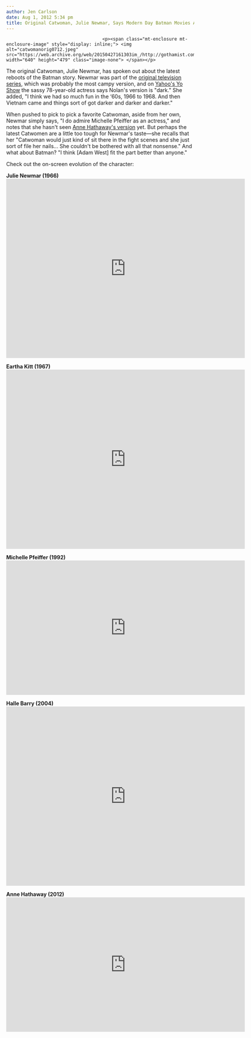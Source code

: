 ```yaml
---
author: Jen Carlson
date: Aug 1, 2012 5:34 pm
title: Original Catwoman, Julie Newmar, Says Modern Day Batman Movies Are "Dark"
---
```


	
										<p><span class="mt-enclosure mt-enclosure-image" style="display: inline;"> <img alt="catwomanorig0712.jpeg" src="https://web.archive.org/web/20150427161303im_/http://gothamist.com/attachments/arts_jen/catwomanorig0712.jpeg" width="640" height="479" class="image-none"> </span></p>

<p>The original Catwoman, Julie Newmar, has spoken out about the latest reboots of the Batman story. Newmar was part of the <a href="https://web.archive.org/web/20150427161303/http://laist.com/2012/07/18/rare_photos_life_behind_the_scenes.php">original television series</a>, which was probably the most campy version, and on <a href="https://web.archive.org/web/20150427161303/http://omg.yahoo.com/yo-show/meet-batman-s-original-catwoman-30113001.html">Yahoo&apos;s Yo Show</a> the sassy 78-year-old actress says Nolan&apos;s version is &quot;dark.&quot; She added, &quot;I think we had so much fun in the &#x2018;60s, 1966 to 1968. And then Vietnam came and things sort of got darker and darker and darker.&quot;</p>

<p>When pushed to pick to pick a favorite Catwoman, aside from her own, Newmar simply says, &quot;I do admire Michelle Pfeiffer as an actress,&quot; and notes that she hasn&apos;t seen <a href="https://web.archive.org/web/20150427161303/http://gothamist.com/2011/08/05/introducing_anne_hathaway_as_catwom.php">Anne Hathaway&apos;s version</a> yet. But perhaps the latest Catwomen are a little too tough for Newmar&apos;s taste&#x2014;she recalls that her &quot;Catwoman would just kind of sit there in the fight scenes and she just sort of file her nails... She couldn&apos;t be bothered with all that nonsense.&quot; And what about Batman? &quot;I think [Adam West] fit the part better than anyone.&quot;</p>

<p>Check out the on-screen evolution of the character:</p>

<p><strong>Julie Newmar (1966)</strong><br>
<iframe width="640" height="480" src="https://web.archive.org/web/20150427161303if_/http://www.youtube.com/embed/mJkaPqEidiA" frameborder="0" allowfullscreen></iframe></p>

<p><strong>Eartha Kitt (1967)</strong><br>
<iframe width="640" height="480" src="https://web.archive.org/web/20150427161303if_/http://www.youtube.com/embed/zXrLJEN0jAQ" frameborder="0" allowfullscreen></iframe></p>

<p><strong>Michelle Pfeiffer (1992)</strong><br>
<iframe width="640" height="360" src="https://web.archive.org/web/20150427161303if_/http://www.youtube.com/embed/4LE3vtU8CZk" frameborder="0" allowfullscreen></iframe></p>

<p><strong>Halle Barry (2004)</strong><br>
<iframe width="640" height="480" src="https://web.archive.org/web/20150427161303if_/http://www.youtube.com/embed/mmjyV2Z7wLw" frameborder="0" allowfullscreen></iframe></p>

<p><strong>Anne Hathaway (2012)</strong><br>
<iframe width="640" height="360" src="https://web.archive.org/web/20150427161303if_/http://www.youtube.com/embed/dMMJ1lgijwk" frameborder="0" allowfullscreen></iframe></p>					
										
									
				